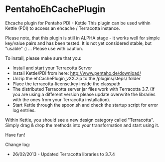 PentahoEhCachePlugin
====================

Ehcache plugin for Pentaho PDI - Kettle 
This plugin can be used within Kettle (PDI) to access an ehcache / Terracotta instance. 

Please note, that this plugin is still in ALPHA stage - it works well for simple key/value pairs and has been tested. 
It is not yet considered stable, but "usable" :) ... Please use with caution. 

To install, please make sure that you:
* Install and start your Terracotta Server
* Install Kettle/PDI from here: http://www.pentaho.de/download/
* Unzip the ehCachePlugin_vXX.zip to the <Pentaho>/plugins/steps/ folder
* Place the terracotta-license.key inside the <Pentaho> classpath
* The distributed Terracotta server jar files work with Terracotta 3.7. (If you are using a different version
   please update overwrite the libraries with the ones from your Terracotta installation).
* Start Kettle through the spoon.sh and check the startup script for error log entries. 

Within Kettle, you should see a new design category called "Terracotta". Simply drag & drop the methods into your 
transformation and start using it. 

Have fun!


Change log: 
* 26/02/2013 - Updated Terracotta libraries to 3.7.4

